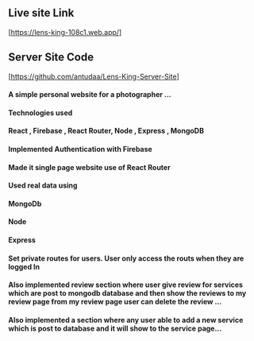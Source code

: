 ## Live site Link 

[https://lens-king-108c1.web.app/]

## Server Site Code 

[https://github.com/antudaa/Lens-King-Server-Site]

#### A simple personal website for a photographer ...

#### Technologies used 

#### React , Firebase , React Router, Node , Express , MongoDB

#### Implemented Authentication with Firebase
#### Made it single page website use of React Router
#### Used real data using 

#### MongoDb 
#### Node
#### Express  

#### Set private routes for users. User only access the routs when they are logged In
#### Also implemented review section where user give review for services which are post to mongodb database and then show the reviews to my review page from my review page user can delete the review ...
#### Also implemented a section where any user able to add a new service which is post to database and it will show to the service page...




